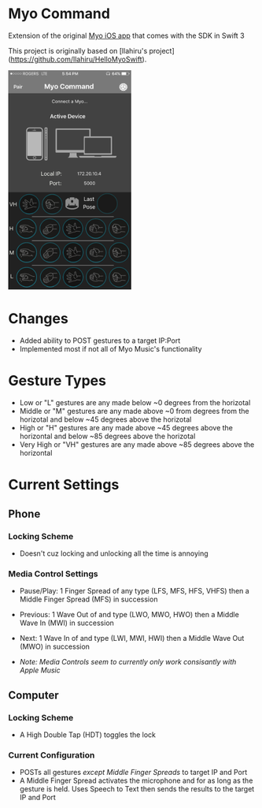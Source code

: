 # Myo Command

Extension of the original [Myo iOS app](https://developer.thalmic.com/downloads) that comes with the SDK in Swift 3

This project is originally based on [llahiru's project] (https://github.com/llahiru/HelloMyoSwift).

<img src="https://github.com/mt809/HelloMyoSwift/blob/master/screenshot.PNG?raw=true" width="250"> 

# Changes

* Added ability to POST gestures to a target IP:Port
* Implemented most if not all of Myo Music's functionality 

# Gesture Types

* Low or "L" gestures are any made below ~0 degrees from the horizotal
* Middle or "M" gestures are any made above ~0 from degrees from the horizotal and below ~45 degrees above the horizotal
* High or "H" gestures are any made above ~45 degrees above the horizontal and below ~85 degrees above the horizotal
* Very High or "VH" gestures are any made above ~85 degrees above the horizontal

# Current Settings

## Phone

### Locking Scheme

* Doesn't cuz locking and unlocking all the time is annoying

### Media Control Settings 

* Pause/Play: 1 Finger Spread of any type (LFS, MFS, HFS, VHFS) then a Middle Finger Spread (MFS) in succession
* Previous: 1 Wave Out of and type (LWO, MWO, HWO) then a Middle Wave In (MWI) in succession
* Next: 1 Wave In of and type (LWI, MWI, HWI) then a Middle Wave Out (MWO) in succession

* *Note: Media Controls seem to currently only work consisantly with Apple Music*

## Computer

### Locking Scheme

* A High Double Tap (HDT) toggles the lock

### Current Configuration

* POSTs all gestures *except Middle Finger Spreads* to target IP and Port 
* A Middle Finger Spread activates the microphone and for as long as the gesture is held. Uses Speech to Text then sends the results to the target IP and Port


